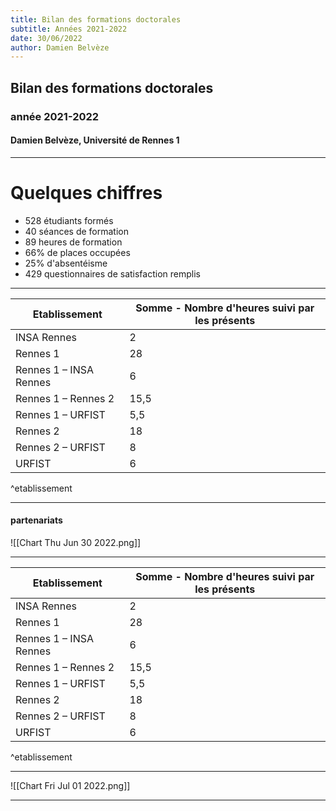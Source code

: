 ```yaml
---
title: Bilan des formations doctorales
subtitle: Années 2021-2022
date: 30/06/2022
author: Damien Belvèze
---
```


## Bilan des formations doctorales

### année 2021-2022

#### Damien Belvèze, Université de Rennes 1

---

# Quelques chiffres

- 528 étudiants formés
- 40 séances de formation
- 89 heures de formation
- 66% de places occupées
- 25% d'absentéisme
- 429 questionnaires de satisfaction remplis

---


| Etablissement          | Somme - Nombre d'heures suivi par les présents |
| ---------------------- | ---------------------------------------------- |
| INSA Rennes            | 2                                              |
| Rennes 1               | 28                                             |
| Rennes 1 – INSA Rennes | 6                                              |
| Rennes 1 – Rennes 2    | 15,5                                           |
| Rennes 1 – URFIST      | 5,5                                            |
| Rennes 2               | 18                                             |
| Rennes 2 – URFIST      | 8                                              |
| URFIST                 | 6                                              |
^etablissement

---

#### partenariats

![[Chart Thu Jun 30 2022.png]]


---

| Etablissement          | Somme - Nombre d'heures suivi par les présents |
| ---------------------- | ---------------------------------------------- |
| INSA Rennes            | 2                                              |
| Rennes 1               | 28                                             |
| Rennes 1 – INSA Rennes | 6                                              |
| Rennes 1 – Rennes 2    | 15,5                                           |
| Rennes 1 – URFIST      | 5,5                                            |
| Rennes 2               | 18                                             |
| Rennes 2 – URFIST      | 8                                              |
| URFIST                 | 6                                              |
^etablissement

---

![[Chart Fri Jul 01 2022.png]]

	
---